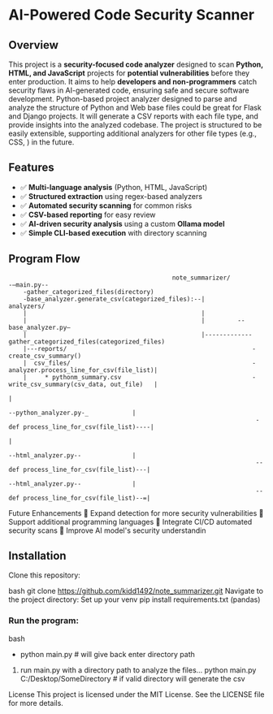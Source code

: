 # AI-Powered Code Security Scanner

## Overview
This project is a **security-focused code analyzer** designed to scan **Python, HTML, and JavaScript** projects for **potential vulnerabilities** before they enter production. It aims to help **developers and non-programmers** catch security flaws in AI-generated code, ensuring safe and secure software development.  Python-based project analyzer designed to parse and analyze the structure of Python and Web base files could be great for Flask and Django projects. It will generate a CSV reports with each file type, and provide insights into the analyzed codebase. The project is structured to be easily extensible, supporting additional analyzers for other file types (e.g., CSS, ) in the future.

## Features
- ✅ **Multi-language analysis** (Python, HTML, JavaScript)
- ✅ **Structured extraction** using regex-based analyzers
- ✅ **Automated security scanning** for common risks
- ✅ **CSV-based reporting** for easy review
- ✅ **AI-driven security analysis** using a custom **Ollama model**
- ✅ **Simple CLI-based execution** with directory scanning


## Program Flow
```	
		                                     note_summarizer/
-—main.py--
    -gather_categorized_files(directory)                
    -base_analyzer.generate_csv(categorized_files):--|                         analyzers/
    |                                                |	        
    |                                                |         --base_analyzer.py—
    |                                                |-------------gather_categorized_files(categorized_files)    
    |---reports/                                                   -create_csv_summary()
    |  csv_files/                                                  -analyzer.process_line_for_csv(file_list)|
    |     * pythonm_summary.csv                                    -write_csv_summary(csv_data, out_file)   |
                                                                                                            |
                                                                          --python_analyzer.py-_            |
                                                                    -def process_line_for_csv(file_list)----|
                                                                                                            |
                                                                          --html_analyzer.py--              |
                                                                    --def process_line_for_csv(file_list)---|
                                                                                                                                                                                                    --html_analyzer.py--              |
                                                                    --def process_line_for_csv(file_list)--=|     
```

Future Enhancements
🚀 Expand detection for more security vulnerabilities
🚀 Support additional programming languages
🚀 Integrate CI/CD automated security scans
🚀 Improve AI model's security understandin


## Installation
Clone this repository:

bash
git clone https://github.com/kidd1492/note_summarizer.git
Navigate to the project directory:
Set up your venv
pip install requirements.txt (pandas)


### Run the program:
bash
- python main.py # will give back enter directory path

1. run main.py with a directory path to analyze the files...
python main.py C:/Desktop/SomeDirectory  # if valid directory will generate the csv


License
This project is licensed under the MIT License. See the LICENSE file for more details.